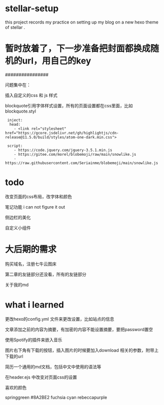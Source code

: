 # stellar-setup
this project records my practice on setting up my blog on a new hexo theme of stellar .


# 暂时放着了，下一步准备把封面都换成随机的url，用自己的key

################

问题集中在：

插入自定义的css 和 js 样式


blockquote引用字体样式设置，所有的页面设置都在css里面，比如blockquote.styl 


```
 inject:
  head:
    - <link rel="stylesheet" href="https://gcore.jsdelivr.net/gh/highlightjs/cdn-release@11.5.0/build/styles/atom-one-dark.min.css">

 script:
    - https://code.jquery.com/jquery-3.5.1.min.js
    - https://gitee.com/morel/blobemoji/raw/main/snowlike.js
    - https://raw.githubusercontent.com/Seriainme/blobemoji/main/snowlike.js
```

 
# todo

改变页面的css布局，改字体和颜色

笔记功能 i can not figure it out 

侧边栏的美化

自定义小组件

 


# 大后期的需求

购买域名，注册七牛云图床

第二章的友链部分还没看，所有的友链部分

关于我的md

# what i learned
更改hexo的config.yml 文件来更改设置，比如站点的信息

文章添加<!-- more -->之前的内容为摘要，有加密的内容不能设置摘要，要把password置空

使用Spotify的插件来嵌入音乐

图片右下角有下载的按钮，插入图片的时候要加入download 相关的参数，附带上下载的url

简历一个通用的md文档，包括中文中使用的语法等

在header.ejs 中改变对页面css的设置


喜欢的颜色

springgreen
#8A2BE2
fuchsia
cyan
rebeccapurple

